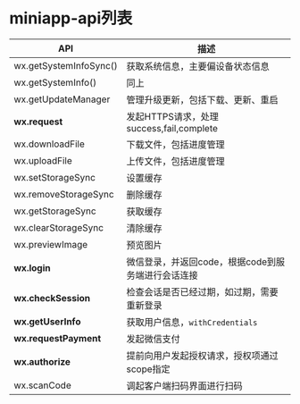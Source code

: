# miniapp-api列表


API|描述
--|--
wx.getSystemInfoSync()| 获取系统信息，主要偏设备状态信息
wx.getSystemInfo()| 同上
wx.getUpdateManager| 管理升级更新，包括下载、更新、重启
**wx.request**| 发起HTTPS请求，处理success,fail,complete
wx.downloadFile| 下载文件，包括进度管理
wx.uploadFile| 上传文件，包括进度管理
wx.setStorageSync| 设置缓存
wx.removeStorageSync| 删除缓存
wx.getStorageSync| 获取缓存
wx.clearStorageSync| 清除缓存
wx.previewImage| 预览图片
**wx.login**| 微信登录，并返回code，根据code到服务端进行会话连接
**wx.checkSession**| 检查会话是否已经过期，如过期，需要重新登录
**wx.getUserInfo**| 获取用户信息，`withCredentials`
**wx.requestPayment**| 发起微信支付
**wx.authorize**| 提前向用户发起授权请求，授权项通过scope指定
wx.scanCode| 调起客户端扫码界面进行扫码
